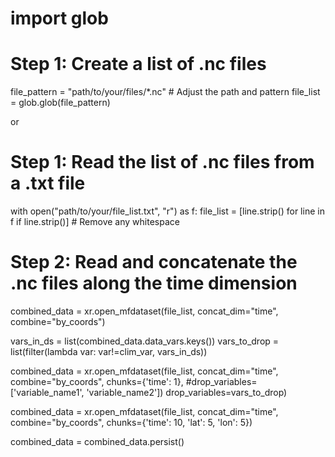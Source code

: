 # import glob

# Step 1: Create a list of .nc files
file_pattern = "path/to/your/files/*.nc"  # Adjust the path and pattern
file_list = glob.glob(file_pattern)

or

# Step 1: Read the list of .nc files from a .txt file
with open("path/to/your/file_list.txt", "r") as f:
    file_list = [line.strip() for line in f if line.strip()]  # Remove any whitespace


# Step 2: Read and concatenate the .nc files along the time dimension
combined_data = xr.open_mfdataset(file_list, concat_dim="time", combine="by_coords")

vars_in_ds = list(combined_data.data_vars.keys())
vars_to_drop = list(filter(lambda var: var!=clim_var, vars_in_ds))

combined_data = xr.open_mfdataset(file_list, concat_dim="time", combine="by_coords",
                                   chunks={'time': 1},
                                   #drop_variables=['variable_name1', 'variable_name2'])
                                   drop_variables=vars_to_drop)

combined_data = xr.open_mfdataset(file_list, concat_dim="time", combine="by_coords", chunks={'time': 10, 'lat': 5, 'lon': 5})

combined_data = combined_data.persist()
